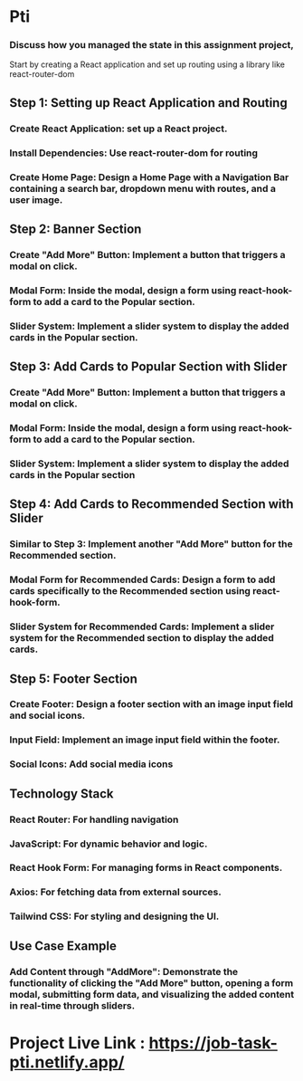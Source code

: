 # Pti
### Discuss how you managed the state in this assignment project,

Start by creating a React application and set up routing using a library like
react-router-dom 

## Step 1: Setting up React Application and Routing

###  Create React Application:  set up a React project.
### Install Dependencies: Use react-router-dom for routing
### Create Home Page: Design a Home Page with a Navigation Bar containing a search bar, dropdown menu with routes, and a user image.

## Step 2: Banner Section
### Create "Add More" Button: Implement a button that triggers a modal on click.
### Modal Form: Inside the modal, design a form using react-hook-form to add a card to the Popular section.
### Slider System: Implement a slider system to display the added cards in the Popular section. 


## Step 3: Add Cards to Popular Section with Slider
### Create "Add More" Button: Implement a button that triggers a modal on click.
### Modal Form: Inside the modal, design a form using react-hook-form to add a card to the Popular section.
### Slider System: Implement a slider system to display the added cards in the Popular section

## Step 4: Add Cards to Recommended Section with Slider
### Similar to Step 3: Implement another "Add More" button for the Recommended section.
### Modal Form for Recommended Cards: Design a form to add cards specifically to the Recommended section using react-hook-form.
### Slider System for Recommended Cards: Implement a slider system for the Recommended section to display the added cards.

## Step 5: Footer Section
### Create Footer: Design a footer section with an image input field and social icons.
### Input Field: Implement an image input field within the footer.
### Social Icons: Add social media icons 

## Technology Stack
### React Router: For handling navigation
### JavaScript: For dynamic behavior and logic.
### React Hook Form: For managing forms in React components.
### Axios: For fetching data from external sources.
### Tailwind CSS: For styling and designing the UI.

## Use Case Example
### Add Content through "AddMore": Demonstrate the functionality of clicking the "Add More" button, opening a form modal, submitting form data, and visualizing the added content in real-time through sliders.

# Project Live Link : https://job-task-pti.netlify.app/ 